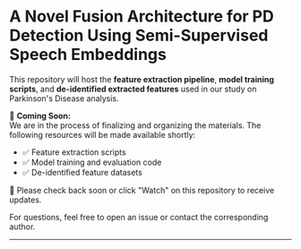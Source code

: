 # A Novel Fusion Architecture for PD Detection Using Semi-Supervised Speech Embeddings

This repository will host the **feature extraction pipeline**, **model training scripts**, and **de-identified extracted features** used in our study on Parkinson's Disease analysis.

🔧 **Coming Soon:**  
We are in the process of finalizing and organizing the materials. The following resources will be made available shortly:
- ✅ Feature extraction scripts
- ✅ Model training and evaluation code
- ✅ De-identified feature datasets

📌 Please check back soon or click "Watch" on this repository to receive updates.

For questions, feel free to open an issue or contact the corresponding author.

---
